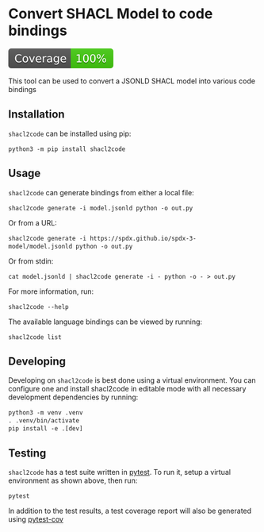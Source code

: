 # Convert SHACL Model to code bindings
[![Coverage Report](https://raw.githubusercontent.com/JPEWdev/shacl2code/python-coverage-comment-action-data/badge.svg)](https://htmlpreview.github.io/?https://github.com/JPEWdev/shacl2code/blob/python-coverage-comment-action-data/htmlcov/index.html)

This tool can be used to convert a JSONLD SHACL model into various code
bindings

## Installation

`shacl2code` can be installed using pip:

```shell
python3 -m pip install shacl2code
```

## Usage

`shacl2code` can generate bindings from either a local file:
```shell
shacl2code generate -i model.jsonld python -o out.py
```
Or from a URL:
```shell
shacl2code generate -i https://spdx.github.io/spdx-3-model/model.jsonld python -o out.py
```
Or from stdin:
```shell
cat model.jsonld | shacl2code generate -i - python -o - > out.py
```

For more information, run:
```shell
shacl2code --help
```

The available language bindings can be viewed by running:
```shell
shacl2code list
```

## Developing

Developing on `shacl2code` is best done using a virtual environment. You can
configure one and install shacl2code in editable mode with all necessary
development dependencies by running:

```shell
python3 -m venv .venv
. .venv/bin/activate
pip install -e .[dev]
```

## Testing

`shacl2code` has a test suite written in [pytest][pytest]. To run it, setup a
virtual environment as shown above, then run:
```shell
pytest
```

In addition to the test results, a test coverage report will also be generated
using [pytest-cov][pytest-cov]



[pytest]: https://www.pytest.org
[pytest-cov]: https://pytest-cov.readthedocs.io/en/latest/
